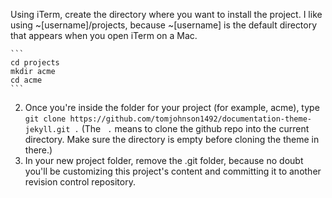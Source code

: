  Using iTerm, create the directory where you want to install the project. I like using ~[username]/projects, because ~[username] is the default directory that appears when you open iTerm on a Mac. 
    
    ```
    cd projects
    mkdir acme
    cd acme
    ```
    
2. Once you're inside the folder for your project (for example, acme), type `git clone https://github.com/tomjohnson1492/documentation-theme-jekyll.git .` (The ` .` means to clone the github repo into the current directory. Make sure the directory is empty before cloning the theme in there.)
3. In your new project folder, remove the .git folder, because no doubt you'll be customizing this project's content and committing it to another revision control repository.